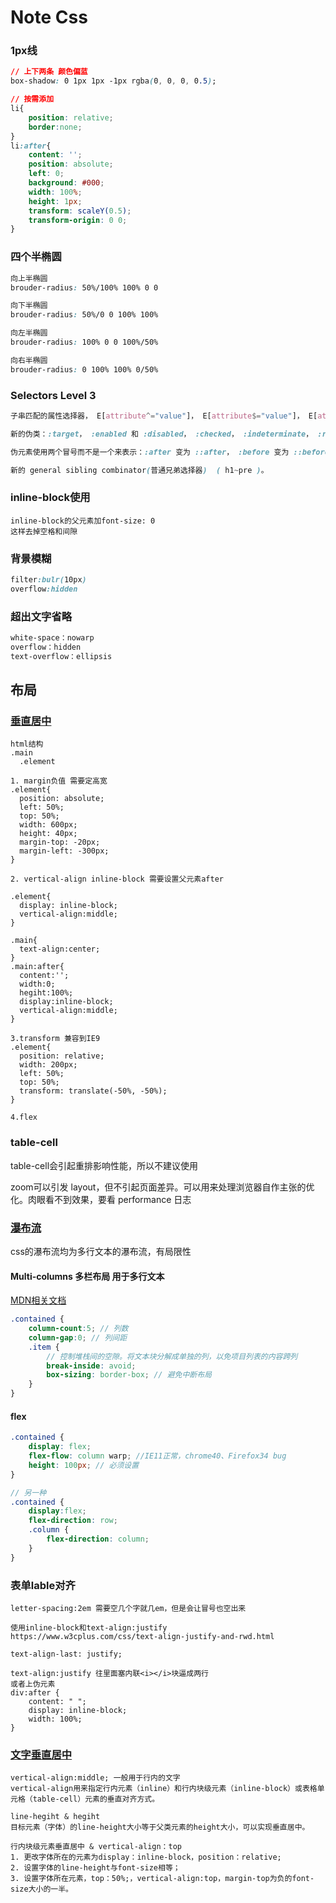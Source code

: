 # Note Css

### 1px线

```css
// 上下两条 颜色偏蓝
box-shadow: 0 1px 1px -1px rgba(0, 0, 0, 0.5);

// 按需添加
li{
	position: relative;
	border:none;
}
li:after{
    content: '';
	position: absolute;
	left: 0;
	background: #000;
	width: 100%;
	height: 1px;
	transform: scaleY(0.5);
	transform-origin: 0 0;
}
```

### 四个半椭圆

```css
向上半椭圆
brouder-radius: 50%/100% 100% 0 0

向下半椭圆
brouder-radius: 50%/0 0 100% 100%

向左半椭圆
brouder-radius: 100% 0 0 100%/50%

向右半椭圆
brouder-radius: 0 100% 100% 0/50%
```

### **Selectors Level 3**

```css
子串匹配的属性选择器， E[attribute^="value"]， E[attribute$="value"]， E[attribute*="value"]

新的伪类：:target， :enabled 和 :disabled， :checked， :indeterminate， :root， :nth-child 和 :nth-last-child， :nth-of-type 和 :nth-last-of-type， :last-child， :first-of-type 和 :last-of-type， :only-child 和 :only-of-type， :empty， 和 :not。

伪元素使用两个冒号而不是一个来表示：:after 变为 ::after， :before 变为 ::before， :first-letter 变为 ::first-letter， 还有 :first-line 变为 ::first-line。

新的 general sibling combinator(普通兄弟选择器)  ( h1~pre )。
```

### inline-block使用

```
inline-block的父元素加font-size: 0
这样去掉空格和间隙
```

### 背景模糊

```css
filter:bulr(10px)
overflow:hidden
```

### 超出文字省略

```css
white-space：nowarp
overflow：hidden
text-overflow：ellipsis
```



## 布局

### [垂直居中](http://demo.doyoe.com/css/alignment/)

```
html结构
.main
  .element
  
1. margin负值 需要定高宽
.element{
  position: absolute;  
  left: 50%; 
  top: 50%; 
  width: 600px;   
  height: 40px;  
  margin-top: -20px;
  margin-left: -300px; 
}

2. vertical-align inline-block 需要设置父元素after 

.element{
  display: inline-block;
  vertical-align:middle;
}

.main{
  text-align:center;
}
.main:after{
  content:'';
  width:0;
  hegiht:100%;
  display:inline-block;
  vertical-align:middle;
}

3.transform 兼容到IE9
.element{
  position: relative;
  width: 200px;
  left: 50%;
  top: 50%;
  transform: translate(-50%, -50%);
}

4.flex
```

### table-cell

table-cell会引起重排影响性能，所以不建议使用

zoom可以引发 layout，但不引起页面差异。可以用来处理浏览器自作主张的优化。肉眼看不到效果，要看 performance 日志

### [瀑布流](https://www.w3cplus.com/css/pure-css-create-masonry-layout.html)

css的瀑布流均为多行文本的瀑布流，有局限性

#### Multi-columns 多栏布局 用于多行文本

[MDN相关文档](https://developer.mozilla.org/zh-CN/docs/Web/CSS/CSS_Columns)

```scss
.contained {
    column-count:5; // 列数
    column-gap:0; // 列间距
    .item {
        // 控制堆栈间的空隙。将文本块分解成单独的列，以免项目列表的内容跨列
        break-inside: avoid; 
        box-sizing: border-box; // 避免中断布局
    }
}

```

#### flex

```scss
.contained {
    display: flex;
    flex-flow: column warp; //IE11正常，chrome40、Firefox34 bug
    height: 100px; // 必须设置
}

// 另一种
.contained {
    display:flex;
    flex-direction: row;
    .column {
        flex-direction: column;
    }
}
```

### 表单lable对齐

```
letter-spacing:2em 需要空几个字就几em，但是会让冒号也空出来

使用inline-block和text-align:justify
https://www.w3cplus.com/css/text-align-justify-and-rwd.html

text-align-last: justify;

text-align:justify 往里面塞内联<i></i>块逼成两行
或者上伪元素
div:after {
    content: " ";
    display: inline-block;
    width: 100%;
}
```

### [文字垂直居中](https://blog.csdn.net/maomaolaoshi/article/details/77949617)

```
vertical-align:middle; 一般用于行内的文字
vertical-align用来指定行内元素（inline）和行内块级元素（inline-block）或表格单元格（table-cell）元素的垂直对齐方式。

line-hegiht & hegiht
目标元素（字体）的line-height大小等于父类元素的height大小，可以实现垂直居中。 

行内块级元素垂直居中 & vertical-align：top
1. 更改字体所在的元素为display：inline-block，position：relative; 
2. 设置字体的line-height与font-size相等； 
3. 设置字体所在元素，top：50%;，vertical-align:top，margin-top为负的font-size大小的一半。
```

